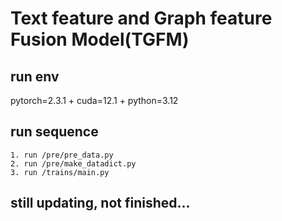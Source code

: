 # Text feature and Graph feature Fusion Model(TGFM)

## run env
pytorch=2.3.1 + cuda=12.1 + python=3.12
## run sequence
    1. run /pre/pre_data.py
    2. run /pre/make_datadict.py
    3. run /trains/main.py

## still updating, not finished...